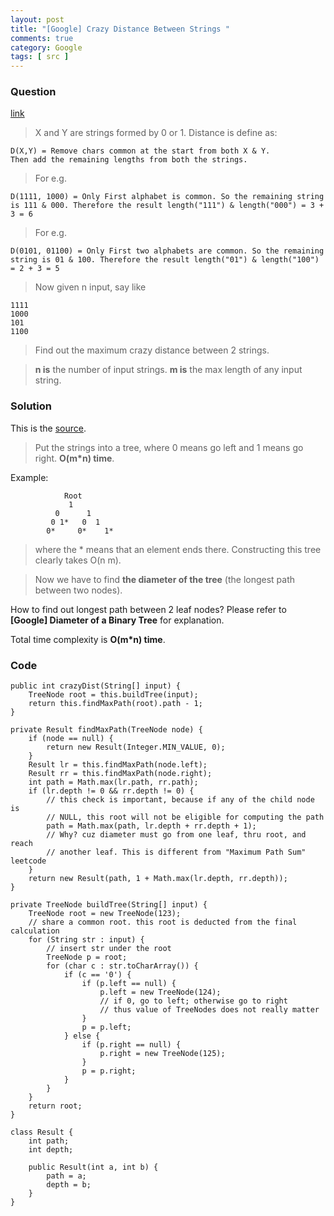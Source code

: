 ```yaml
---
layout: post
title: "[Google] Crazy Distance Between Strings "
comments: true
category: Google
tags: [ src ]
---
```


### Question 

[link](http://stackoverflow.com/questions/15061908/google-interview-find-crazy-distance-between-strings)

> X and Y are strings formed by 0 or 1. Distance is define as: 

    D(X,Y) = Remove chars common at the start from both X & Y. 
    Then add the remaining lengths from both the strings.

> For e.g.

    D(1111, 1000) = Only First alphabet is common. So the remaining string is 111 & 000. Therefore the result length("111") & length("000") = 3 + 3 = 6

> For e.g.

    D(0101, 01100) = Only First two alphabets are common. So the remaining string is 01 & 100. Therefore the result length("01") & length("100") = 2 + 3 = 5

> Now given n input, say like

    1111
    1000
    101
    1100

> Find out the maximum crazy distance between 2 strings.

> __n is__ the number of input strings. __m is__ the max length of any input string. 

### Solution

This is the [source](http://stackoverflow.com/a/15062640). 

> Put the strings into a tree, where 0 means go left and 1 means go right. __O(m*n) time__. 

Example: 

                Root
                 1
              0      1
             0 1*   0  1
            0*     0*    1*

> where the * means that an element ends there. Constructing this tree clearly takes O(n m).

> Now we have to find __the diameter of the tree__ (the longest path between two nodes). 

How to find out longest path between 2 leaf nodes? Please refer to __[Google] Diameter of a Binary Tree__ for explanation.  

Total time complexity is __O(m*n) time__.

### Code

	public int crazyDist(String[] input) {
		TreeNode root = this.buildTree(input);
		return this.findMaxPath(root).path - 1;
	}

	private Result findMaxPath(TreeNode node) {
		if (node == null) {
			return new Result(Integer.MIN_VALUE, 0);
		}
		Result lr = this.findMaxPath(node.left);
		Result rr = this.findMaxPath(node.right);
		int path = Math.max(lr.path, rr.path);
		if (lr.depth != 0 && rr.depth != 0) {
			// this check is important, because if any of the child node is
			// NULL, this root will not be eligible for computing the path
			path = Math.max(path, lr.depth + rr.depth + 1);
			// Why? cuz diameter must go from one leaf, thru root, and reach
			// another leaf. This is different from "Maximum Path Sum" leetcode
		}
		return new Result(path, 1 + Math.max(lr.depth, rr.depth));
	}

	private TreeNode buildTree(String[] input) {
		TreeNode root = new TreeNode(123);
		// share a common root. this root is deducted from the final calculation
		for (String str : input) {
			// insert str under the root
			TreeNode p = root;
			for (char c : str.toCharArray()) {
				if (c == '0') {
					if (p.left == null) {
						p.left = new TreeNode(124);
						// if 0, go to left; otherwise go to right
						// thus value of TreeNodes does not really matter
					}
					p = p.left;
				} else {
					if (p.right == null) {
						p.right = new TreeNode(125);
					}
					p = p.right;
				}
			}
		}
		return root;
	}

	class Result {
		int path;
		int depth;

		public Result(int a, int b) {
			path = a;
			depth = b;
		}
	}
